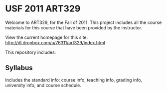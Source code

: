 USF 2011 ART329
===============

Welcome to ART329, for the Fall of 2011. This project includes all the course materials for this course that have been provided by the instructor.

View the current homepage for this site: http://dl.dropbox.com/u/76311/art329/index.html

This repository includes:

Syllabus
--------
Includes the standard info: course info, teaching info, grading info, university info, and course schedule.
